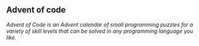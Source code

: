 ## Advent of code

*Advent of Code is an Advent calendar of small programming puzzles for a variety of skill levels that can be solved in any programming language you like.*
